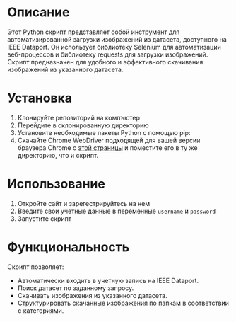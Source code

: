 
# Описание

Этот Python скрипт представляет собой инструмент для автоматизированной загрузки изображений из датасета, доступного на IEEE Dataport. Он использует библиотеку Selenium для автоматизации веб-процессов и библиотеку requests для загрузки изображений. Скрипт предназначен для удобного и эффективного скачивания изображений из указанного датасета.

# Установка

1. Клонируйте репозиторий на компъютер
2. Перейдите в склонированную директорию
3. Установите необходимые пакеты Python с помощью pip:
4. Скачайте Chrome WebDriver подходящей для вашей версии браузера Chrome с [этой страницы](https://sites.google.com/a/chromium.org/chromedriver/downloads) и поместите его в ту же директорию, что и скрипт.

# Использование

1. Откройте сайт и зарегестрируйтесь на нем
2. Введите свои учетные данные в переменные `username` и `password`
3. Запустите скрипт



# Функциональность

Скрипт позволяет:

- Автоматически входить в учетную запись на IEEE Dataport.
- Поиск датасет по заданному запросу.
- Скачивать изображения из указанного датасета.
- Структурировать скачанные изображения по папкам в соответствии с категориями.


